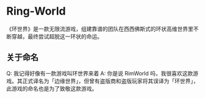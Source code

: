 # Ring-World

《环世界》是一款无限流游戏，组建靠谱的团队在西西佛斯式的环状高维世界里不断穿越，最终尝试超脱这一环状的命运。

## 关于命名

Q: 我记得好像有一款游戏叫环世界来着
A: 你是说 RimWorld 吗，我很喜欢这款游戏。其正式译名为「边缘世界」，但曾有盗版商和盗版玩家将其误译为「环世界」，此游戏的命名也是为了致敬这款游戏。
